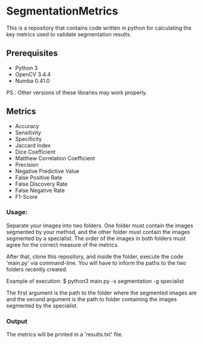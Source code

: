 # SegmentationMetrics

This is a repository that contains code written in python for calculating the key metrics used to validate segmentation results.

## Prerequisites
  * Python 3
  * OpenCV 3.4.4
  * Numba 0.41.0
 
 PS.: Other versions of these libraries may work properly. 
 
## Metrics
 * Accuracy
 * Sensitivity
 * Specificity
 * Jaccard Index
 * Dice Coefficient
 * Matthew Correlation Coefficient
 * Precision
 * Negative Predictive Value
 * False Positive Rate
 * False Discovery Rate
 * False Negative Rate
 * F1-Score
 
 
 ### Usage:
 Separate your images into two folders. One folder must contain the images segmented by your method, and the other folder must contain
 the images segmented by a specialist. The order of the images in both folders must agree for the correct measure of the metrics.
 
 After that, clone this repository, and inside the folder, execute the code 'main.py' via command-line. You will have to inform the paths to the two folders recently created.
 
 Example of execution:
 $ python3 main.py -s segmentation -g specialist
 
 The first argument is the path to the folder where the segmented images are and the second argument is the path to folder containing the images segmented by the specialist. 
 
 ### Output
 The metrics will be printed in a 'results.txt' file.
 
